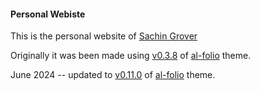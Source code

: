 #### Personal Webiste

This is the personal website of [Sachin Grover](https://sachingrover211.github.io)

Originally it was been made using [v0.3.8](https://github.com/alshedivat/al-folio/releases/tag/v0.3.8) of [al-folio](https://github.com/alshedivat/al-folio) theme.

June 2024 -- updated to [v0.11.0](https://github.com/alshedivat/al-folio/commit/7b0ca12a784f874d2f07f08e3c03f237fd8e8d2d) of [al-folio](https://github.com/alshedivat/al-folio) theme.
